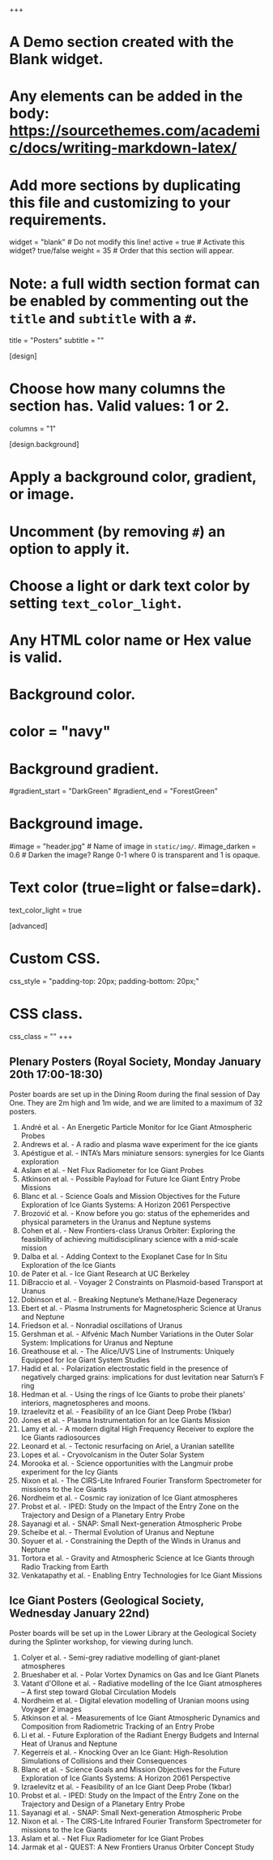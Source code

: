 +++
# A Demo section created with the Blank widget.
# Any elements can be added in the body: https://sourcethemes.com/academic/docs/writing-markdown-latex/
# Add more sections by duplicating this file and customizing to your requirements.

widget = "blank"  # Do not modify this line!
active = true  # Activate this widget? true/false
weight = 35  # Order that this section will appear.

# Note: a full width section format can be enabled by commenting out the `title` and `subtitle` with a `#`.
title = "Posters"
subtitle = ""

[design]
  # Choose how many columns the section has. Valid values: 1 or 2.
  columns = "1"

[design.background]
  # Apply a background color, gradient, or image.
  #   Uncomment (by removing `#`) an option to apply it.
  #   Choose a light or dark text color by setting `text_color_light`.
  #   Any HTML color name or Hex value is valid.

  # Background color.
  # color = "navy"

  # Background gradient.
  #gradient_start = "DarkGreen"
  #gradient_end = "ForestGreen"

  # Background image.
  #image = "header.jpg"  # Name of image in `static/img/`.
  #image_darken = 0.6  # Darken the image? Range 0-1 where 0 is transparent and 1 is opaque.

  # Text color (true=light or false=dark).
  text_color_light = true

[advanced]
 # Custom CSS.
 css_style = "padding-top: 20px; padding-bottom: 20px;"

 # CSS class.
 css_class = ""
+++

## Plenary Posters (Royal Society, Monday January 20th 17:00-18:30)
Poster boards are set up in the Dining Room during the final session of Day One.  They are 2m high and 1m wide, and we are limited to a maximum of 32 posters.

1. André et al. - An Energetic Particle Monitor for Ice Giant Atmospheric Probes  
1. Andrews et al. - A radio and plasma wave experiment for the ice giants
1. Apéstigue et al. - INTA’s Mars miniature sensors: synergies for Ice Giants exploration
1. Aslam et al. - Net Flux Radiometer for Ice Giant Probes
1. Atkinson et al. - Possible Payload for Future Ice Giant Entry Probe Missions
1. Blanc et al. - Science Goals and Mission Objectives for the Future Exploration of Ice Giants Systems: A Horizon 2061 Perspective
1. Brozović et al. - Know before you go: status of the ephemerides and physical parameters in the Uranus and Neptune systems
1. Cohen et al. - New Frontiers-class Uranus Orbiter: Exploring the feasibility of achieving multidisciplinary science with a mid-scale mission
1. Dalba et al. - Adding Context to the Exoplanet Case for In Situ Exploration of the Ice Giants
1. de Pater et al. - Ice Giant Research at UC Berkeley
1. DiBraccio et al. - Voyager 2 Constraints on Plasmoid-based Transport at Uranus
1. Dobinson et al. - Breaking Neptune’s Methane/Haze Degeneracy
1. Ebert et al. - Plasma Instruments for Magnetospheric Science at Uranus and Neptune
1. Friedson et al. - Nonradial oscillations of Uranus
1. Gershman et al. - Alfvénic Mach Number Variations in the Outer Solar System: Implications for Uranus and Neptune
1. Greathouse et al. - The Alice/UVS Line of Instruments: Uniquely Equipped for Ice Giant System Studies
1. Hadid et al. - Polarization electrostatic field in the presence of negatively charged grains: implications for dust levitation near Saturn’s F ring
1. Hedman et al. - Using the rings of Ice Giants to probe their planets’ interiors, magnetospheres and moons.
1. Izraelevitz et al. - Feasibility of an Ice Giant Deep Probe (1kbar)
1. Jones et al. - Plasma Instrumentation for an Ice Giants Mission
1. Lamy et al. - A modern digital High Frequency Receiver to explore the Ice Giants radiosources
1. Leonard et al. - Tectonic resurfacing on Ariel, a Uranian satellite
1. Lopes et al. - Cryovolcanism in the Outer Solar System
1. Morooka et al. - Science opportunities with the Langmuir probe experiment for the Icy Giants
1. Nixon et al. - The CIRS-Lite Infrared Fourier Transform Spectrometer for missions to the Ice Giants
1. Nordheim et al. - Cosmic ray ionization of Ice Giant atmospheres
1. Probst et al. - IPED: Study on the Impact of the Entry Zone on the Trajectory and Design of a Planetary Entry Probe
1. Sayanagi et al. - SNAP: Small Next-generation Atmospheric Probe
1. Scheibe et al. - Thermal Evolution of Uranus and Neptune
1. Soyuer et al. - Constraining the Depth of the Winds in Uranus and Neptune
1. Tortora et al. -	Gravity and Atmospheric Science at Ice Giants through Radio Tracking from Earth
1. Venkatapathy et al. - Enabling Entry Technologies for Ice Giant Missions



## Ice Giant Posters (Geological Society, Wednesday January 22nd)
Poster boards will be set up in the Lower Library at the Geological Society during the Splinter workshop, for viewing during lunch.

1. Colyer et al. -	Semi-grey radiative modelling of giant-planet atmospheres
1. Brueshaber et al. -	Polar Vortex Dynamics on Gas and Ice Giant Planets
1. Vatant d'Ollone et al. -	Radiative modelling of the Ice Giant atmospheres – A first step toward Global Circulation Models
1. Nordheim et al. -	Digital elevation modelling of Uranian moons using Voyager 2 images
1. Atkinson et al. -	Measurements of Ice Giant Atmospheric Dynamics and Composition from Radiometric Tracking of an Entry Probe
1. Li et al. - Future Exploration of the Radiant Energy Budgets and Internal Heat of Uranus and Neptune
1.	Kegerreis et al. - Knocking Over an Ice Giant: High-Resolution Simulations of Collisions and their Consequences
1.	Blanc et al. - Science Goals and Mission Objectives for the Future Exploration of Ice Giants Systems: A Horizon 2061 Perspective
1.	Izraelevitz et al. - Feasibility of an Ice Giant Deep Probe (1kbar)
1.	Probst et al. - IPED: Study on the Impact of the Entry Zone on the Trajectory and Design of a Planetary Entry Probe
1.	Sayanagi et al. - SNAP: Small Next-generation Atmospheric Probe
1.	Nixon et al. - The CIRS-Lite Infrared Fourier Transform Spectrometer for missions to the Ice Giants
1.	Aslam et al. - Net Flux Radiometer for Ice Giant Probes
1.	Jarmak et al - QUEST: A New Frontiers Uranus Orbiter Concept Study

